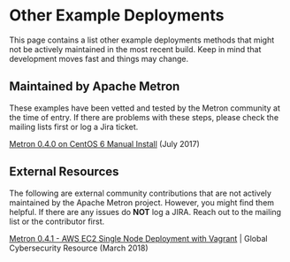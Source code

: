 <!--
Licensed to the Apache Software Foundation (ASF) under one
or more contributor license agreements.  See the NOTICE file
distributed with this work for additional information
regarding copyright ownership.  The ASF licenses this file
to you under the Apache License, Version 2.0 (the
"License"); you may not use this file except in compliance
with the License.  You may obtain a copy of the License at

    http://www.apache.org/licenses/LICENSE-2.0

Unless required by applicable law or agreed to in writing, software
distributed under the License is distributed on an "AS IS" BASIS,
WITHOUT WARRANTIES OR CONDITIONS OF ANY KIND, either express or implied.
See the License for the specific language governing permissions and
limitations under the License.
-->
# Other Example Deployments
This page contains a list other example deployments methods that might not be actively maintained in the most recent build. Keep in mind that development moves fast and things may change.

## Maintained by Apache Metron
These examples have been vetted and tested by the Metron community at the time of entry. If there are problems with these steps, please check the mailing lists first or log a Jira ticket.

[Metron 0.4.0 on CentOS 6 Manual Install](manual-install/Manual_Install_CentOS6.md) (July 2017)

## External Resources
The following are external community contributions that are not actively maintained by the Apache Metron project. However, you might find them helpful. If there are any issues do **NOT** log a JIRA. Reach out to the mailing list or the contributor first.


[Metron 0.4.1 - AWS EC2 Single Node Deployment with Vagrant](../metron-contrib/Metron-041SingleNodeEC2Vagrant)     |  Global Cybersecurity Resource (March 2018)

